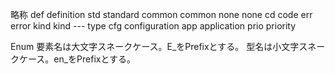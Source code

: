 略称
def                 definition
std                 standard
common              common
none                none
cd                  code
err                 error
kind                kind
---                 type
cfg                 configuration
app                 application
prio                priority


Enum
要素名は大文字スネークケース。E_をPrefixとする。
型名は小文字スネークケース。en_をPrefixとする。


